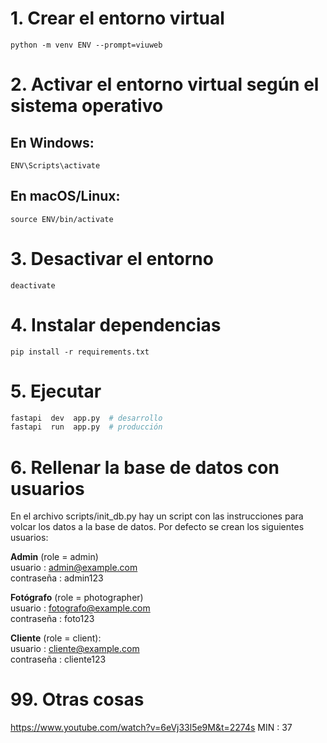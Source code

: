#  1. Crear el entorno virtual

```console
python -m venv ENV --prompt=viuweb
```

#  2. Activar el entorno virtual según el sistema operativo

##  En Windows:

```console
ENV\Scripts\activate
```

##  En macOS/Linux:

```console
source ENV/bin/activate
```

  

#  3. Desactivar el entorno

```console
deactivate
```

#  4. Instalar dependencias

```console
pip install -r requirements.txt
```

  

# 5. Ejecutar

```bash
fastapi  dev  app.py  # desarrollo
fastapi  run  app.py  # producción
```

# 6. Rellenar la base de datos con usuarios
En el archivo scripts/init_db.py hay un script con las instrucciones para volcar los datos a la base de datos.
Por defecto se crean los siguientes usuarios: 

 **Admin** (role = admin)  
 usuario : admin@example.com   
 contraseña : admin123  


 **Fotógrafo** (role = photographer)  
 usuario : fotografo@example.com  
 contraseña : foto123 

**Cliente** (role = client):  
usuario : cliente@example.com  
contraseña : cliente123  

  
 
# 99. Otras cosas
https://www.youtube.com/watch?v=6eVj33l5e9M&t=2274s
MIN : 37